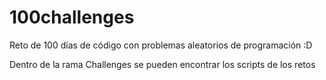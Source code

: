 # 100challenges

Reto de 100 días de código con problemas aleatorios de programación :D 

Dentro de la rama Challenges se pueden encontrar los scripts de los retos
